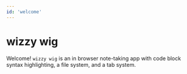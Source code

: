 ```yaml
---
id: 'welcome'
---
```


# wizzy wig
Welcome! 	`wizzy wig` is an in browser note-taking app with code block syntax highlighting, a file system, and a tab system. 